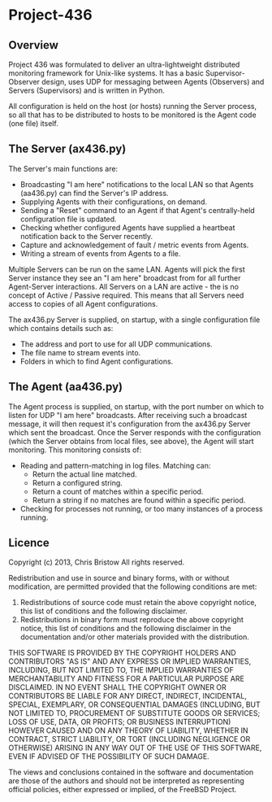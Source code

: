 Project-436
===========
Overview
--------
Project 436 was formulated to deliver an ultra-lightweight distributed monitoring
framework for Unix-like systems.  It has a basic Supervisor-Observer design, uses
UDP for messaging between Agents (Observers) and Servers (Supervisors) and is written
in Python.

All configuration is held on the host (or hosts) running the Server process, so all
that has to be distributed to hosts to be monitored is the Agent code (one file) itself.

The Server (ax436.py)
---------------------
The Server's main functions are:

- Broadcasting "I am here" notifications to the local LAN so that
  Agents (aa436.py) can find the Server's IP address.
- Supplying Agents with their configurations, on demand.
- Sending a "Reset" command to an Agent if that Agent's centrally-held
  configuration file is updated.
- Checking whether configured Agents have supplied a heartbeat
  notification back to the Server recently.
- Capture and acknowledgement of fault / metric events from
  Agents.
- Writing a stream of events from Agents to a file.

Multiple Servers can be run on the same LAN.  Agents will pick the
first Server instance they see an "I am here" broadcast from for all
further Agent-Server interactions.  All Servers on a LAN are active -
the is no concept of Active / Passive required.  This means that
all Servers need access to copies of all Agent configurations.

The ax436.py Server is supplied, on startup, with a single configuration
file which contains details such as:

- The address and port to use for all UDP communications.
- The file name to stream events into.
- Folders in which to find Agent configurations.

The Agent (aa436.py)
--------------------
The Agent process is supplied, on startup, with the port number on which
to listen for UDP "I am here" broadcasts.  After receiving such a broadcast
message, it will then request it's configuration from the ax436.py Server
which sent the broadcast.  Once the Server responds with the configuration
(which the Server obtains from local files, see above), the Agent will start
monitoring.  This monitoring consists of:

- Reading and pattern-matching in log files.  Matching can:
  - Return the actual line matched.
  - Return a configured string.
  - Return a count of matches within a specific period.
  - Return a string if no matches are found within a specific period.
- Checking for processes not running, or too many instances of a
  process running.

Licence
-------
Copyright (c) 2013, Chris Bristow
All rights reserved.

Redistribution and use in source and binary forms, with or without
modification, are permitted provided that the following conditions are met: 

1. Redistributions of source code must retain the above copyright notice, this
   list of conditions and the following disclaimer. 
2. Redistributions in binary form must reproduce the above copyright notice,
   this list of conditions and the following disclaimer in the documentation
   and/or other materials provided with the distribution. 

THIS SOFTWARE IS PROVIDED BY THE COPYRIGHT HOLDERS AND CONTRIBUTORS "AS IS" AND
ANY EXPRESS OR IMPLIED WARRANTIES, INCLUDING, BUT NOT LIMITED TO, THE IMPLIED
WARRANTIES OF MERCHANTABILITY AND FITNESS FOR A PARTICULAR PURPOSE ARE
DISCLAIMED. IN NO EVENT SHALL THE COPYRIGHT OWNER OR CONTRIBUTORS BE LIABLE FOR
ANY DIRECT, INDIRECT, INCIDENTAL, SPECIAL, EXEMPLARY, OR CONSEQUENTIAL DAMAGES
(INCLUDING, BUT NOT LIMITED TO, PROCUREMENT OF SUBSTITUTE GOODS OR SERVICES;
LOSS OF USE, DATA, OR PROFITS; OR BUSINESS INTERRUPTION) HOWEVER CAUSED AND
ON ANY THEORY OF LIABILITY, WHETHER IN CONTRACT, STRICT LIABILITY, OR TORT
(INCLUDING NEGLIGENCE OR OTHERWISE) ARISING IN ANY WAY OUT OF THE USE OF THIS
SOFTWARE, EVEN IF ADVISED OF THE POSSIBILITY OF SUCH DAMAGE.

The views and conclusions contained in the software and documentation are those
of the authors and should not be interpreted as representing official policies, 
either expressed or implied, of the FreeBSD Project.
